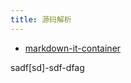 ```yaml
---
title: 源码解析
---
```


* [markdown-it-container](/source-code/markdown-it-container)


sadf[sd]-sdf-dfag
